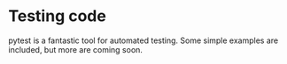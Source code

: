# Testing code

pytest is a fantastic tool for automated testing. Some simple examples are included,
but more are coming soon.